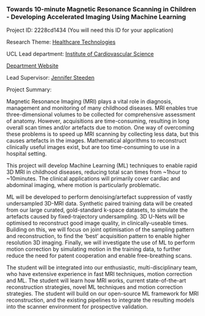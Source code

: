 ### Towards 10-minute Magnetic Resonance Scanning in Children - Developing Accelerated Imaging Using Machine Learning

Project ID: 2228cd1434
(You will need this ID for your application)

Research Theme: [Healthcare Technologies](../themes/healthcare-technologies.md)

UCL Lead department: [Institute of Cardiovascular Science](../departments/institute-of-cardiovascular-science.md)

[Department Website](https://www.ucl.ac.uk/cardiovascular/ucl-institute-cardiovascular-science)

Lead Supervisor: [Jennifer Steeden](https://profiles.ucl.ac.uk/24797)

Project Summary:

Magnetic Resonance Imaging (MRI) plays a vital role in diagnosis, management and monitoring of many childhood diseases. MRI enables true three-dimensional volumes to be collected for comprehensive assessment of anatomy. However, acquisitions are time-consuming, resulting in long overall scan times and/or artefacts due to motion. One way of overcoming these problems is to speed up MRI scanning by collecting less data, but this causes artefacts in the images. Mathematical algorithms to reconstruct clinically useful images exist, but are too time-consuming to use in a hospital setting.

This project will develop Machine Learning (ML) techniques to enable rapid 3D MRI in childhood diseases, reducing total scan times from ~1hour to ~10minutes. The clinical applications will primarily cover cardiac and abdominal imaging, where motion is particularly problematic. 

ML will be developed to perform denoising/artefact suppression of vastly undersampled 3D-MRI data. Synthetic paired training data will be created from our large curated, gold-standard k-space datasets, to simulate the artefacts caused by fixed-trajectory undersampling. 3D U-Nets will be optimised to reconstruct good image quality, in clinically-useable times. Building on this, we will focus on joint optimisation of the sampling pattern and reconstruction, to find the ‘best’ acquisition pattern to enable higher resolution 3D imaging. Finally, we will investigate the use of ML to perform motion correction by simulating motion in the training data, to further reduce the need for patent cooperation and enable free-breathing scans.

The student will be integrated into our enthusiastic, multi-disciplinary team, who have extensive experience in fast MRI techniques, motion correction and ML. The student will learn how MRI works, current state-of-the-art reconstruction strategies, novel ML techniques and motion correction strategies. The student will build on our open-source ML framework for MRI reconstruction, and the existing pipelines to integrate the resulting models into the scanner environment for prospective validation.
